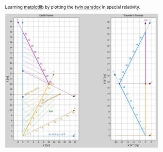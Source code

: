 Learning [matplotlib](https://matplotlib.org/) by plotting the
[twin paradox](https://en.wikipedia.org/wiki/Twin_paradox) in special relativity.

![Screenshot](screenshot.png)
